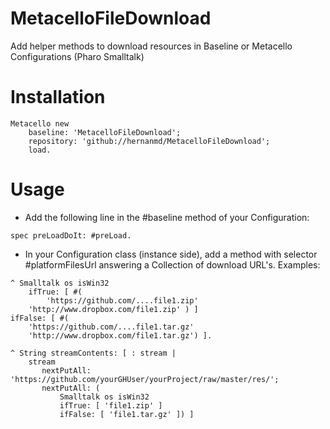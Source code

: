 # MetacelloFileDownload
Add helper methods to download resources in Baseline or Metacello Configurations (Pharo Smalltalk)

# Installation

```smalltalk
Metacello new
	baseline: 'MetacelloFileDownload';
	repository: 'github://hernanmd/MetacelloFileDownload';
	load.
```

# Usage

- Add the following line in the #baseline method of your Configuration:

```smalltalk
spec preLoadDoIt: #preLoad.
```
- In your Configuration class (instance side), add a method with selector #platformFilesUrl answering a Collection of download URL's. Examples:

```smalltalk
^ Smalltalk os isWin32 		
    ifTrue: [ #(
        'https://github.com/....file1.zip'
	'http://www.dropbox.com/file1.zip' ) ]	                                                                                                                                 ifFalse: [ #(
	'https://github.com/....file1.tar.gz'
	'http://www.dropbox.com/file1.tar.gz') ].
```

```smalltalk
^ String streamContents: [ : stream |		
    stream 			
       nextPutAll: 'https://github.com/yourGHUser/yourProject/raw/master/res/';
       nextPutAll: (
           Smalltalk os isWin32 					
	       ifTrue: [ 'file1.zip' ]
	       ifFalse: [ 'file1.tar.gz' ]) ]
```
